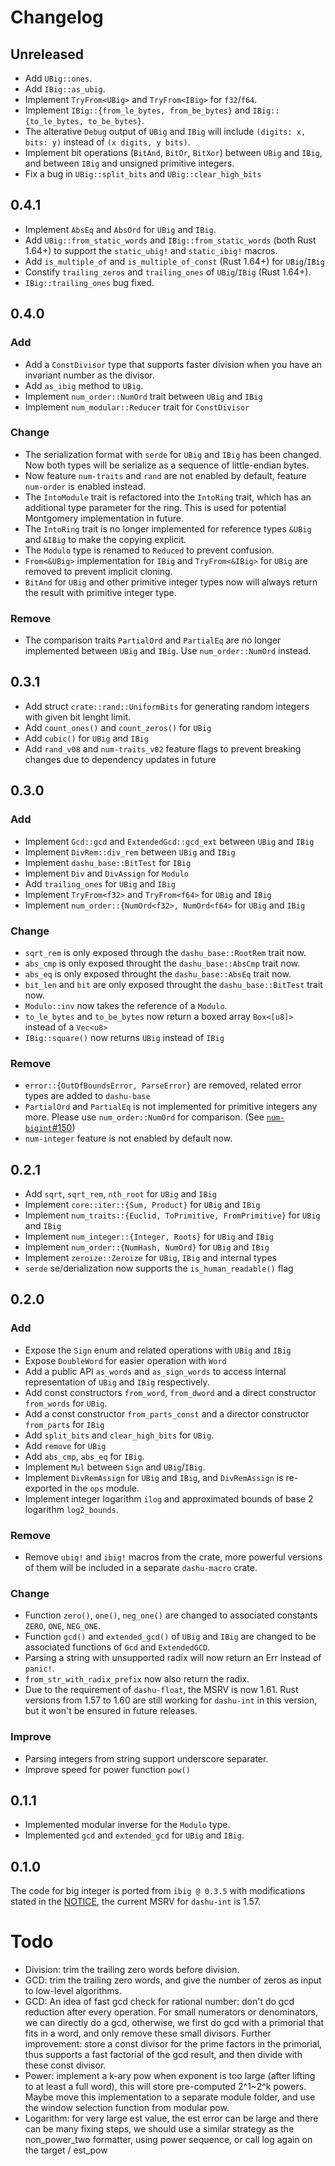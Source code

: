 # Changelog

## Unreleased

- Add `UBig::ones`.
- Add `IBig::as_ubig`.
- Implement `TryFrom<UBig>` and `TryFrom<IBig>` for `f32`/`f64`.
- Implement `IBig::{from_le_bytes, from_be_bytes}` and `IBig::{to_le_bytes, to_be_bytes}`.
- The alterative `Debug` output of `UBig` and `IBig` will include `(digits: x, bits: y)` instead of `(x digits, y bits)`.
- Implement bit operations (`BitAnd`, `BitOr`, `BitXor`) between `UBig` and `IBig`, and between `IBig` and unsigned primitive integers.
- Fix a bug in `UBig::split_bits` and `UBig::clear_high_bits`

## 0.4.1

- Implement `AbsEq` and `AbsOrd` for `UBig` and `IBig`.
- Add `UBig::from_static_words` and `IBig::from_static_words` (both Rust 1.64+) to support the `static_ubig!` and `static_ibig!` macros.
- Add `is_multiple_of` and `is_multiple_of_const` (Rust 1.64+) for `UBig`/`IBig`
- Constify `trailing_zeros` and `trailing_ones` of `UBig`/`IBig` (Rust 1.64+).
- `IBig::trailing_ones` bug fixed.

## 0.4.0

### Add

- Add a `ConstDivisor` type that supports faster division when you have an invariant number as the divisor.
- Add `as_ibig` method to `UBig`.
- Implement `num_order::NumOrd` trait between `UBig` and `IBig`
- Implement `num_modular::Reducer` trait for `ConstDivisor`

### Change

- The serialization format with `serde` for `UBig` and `IBig` has been changed. Now both types will be serialize as a sequence of little-endian bytes.
- Now feature `num-traits` and `rand` are not enabled by default, feature `num-order` is enabled instead.
- The `IntoModule` trait is refactored into the `IntoRing` trait, which has an additional type parameter for the ring. This is used for potential Montgomery implementation in future.
- The `IntoRing` trait is no longer implemented for reference types `&UBig` and `&IBig` to make the copying explicit.
- The `Modulo` type is renamed to `Reduced` to prevent confusion.
- `From<&UBig>` implementation for `IBig` and `TryFrom<&IBig>` for `UBig` are removed to prevent implicit cloning.
- `BitAnd` for `UBig` and other primitive integer types now will always return the result with primitive integer type.

### Remove

- The comparison traits `PartialOrd` and `PartialEq` are no longer implemented between `UBig` and `IBig`. Use `num_order::NumOrd` instead.

## 0.3.1

- Add struct `crate::rand::UniformBits` for generating random integers with given bit lenght limit.
- Add `count_ones()` and `count_zeros()` for `UBig`
- Add `cubic()` for `UBig` and `IBig`
- Add `rand_v08` and `num-traits_v02` feature flags to prevent breaking changes due to dependency updates in future 

## 0.3.0

### Add

- Implement `Gcd::gcd` and `ExtendedGcd::gcd_ext` between `UBig` and `IBig`
- Implement `DivRem::div_rem` between `UBig` and `IBig`
- Implement `dashu_base::BitTest` for `IBig`
- Implement `Div` and `DivAssign` for `Modulo`
- Add `trailing_ones` for `UBig` and `IBig`
- Implement `TryFrom<f32>` and `TryFrom<f64>` for `UBig` and `IBig`
- Implement `num_order::{NumOrd<f32>, NumOrd<f64>` for `UBig` and `IBig`

### Change

- `sqrt_rem` is only exposed through the `dashu_base::RootRem` trait now.
- `abs_cmp` is only exposed throught the `dashu_base::AbsCmp` trait now.
- `abs_eq` is only exposed throught the `dashu_base::AbsEq` trait now.
- `bit_len` and `bit` are only exposed throught the `dashu_base::BitTest` trait now.
- `Modulo::inv` now takes the reference of a `Modulo`.
- `to_le_bytes` and `to_be_bytes` now return a boxed array `Box<[u8]>` instead of a `Vec<u8>`
- `IBig::square()` now returns `UBig` instead of `IBig`

### Remove

- `error::{OutOfBoundsError, ParseError}` are removed, related error types are added to `dashu-base`
- `PartialOrd` and `PartialEq` is not implemented for primitive integers any more. Please use `num_order::NumOrd`
  for comparison. (See [`num-bigint`#150](https://github.com/rust-num/num-bigint/issues/150))
- `num-integer` feature is not enabled by default now.

## 0.2.1

- Add `sqrt`, `sqrt_rem`, `nth_root` for `UBig` and `IBig`
- Implement `core::iter::{Sum, Product}` for `UBig` and `IBig`
- Implement `num_traits::{Euclid, ToPrimitive, FromPrimitive}` for `UBig` and `IBig`
- Implement `num_integer::{Integer, Roots}` for `UBig` and `IBig`
- Implement `num_order::{NumHash, NumOrd}` for `UBig` and `IBig`
- Implement `zeroize::Zeroize` for `UBig`, `IBig` and internal types
- `serde` se/derialization now supports the `is_human_readable()` flag

## 0.2.0

### Add

- Expose the `Sign` enum and related operations with `UBig` and `IBig`
- Expose `DoubleWord` for easier operation with `Word`
- Add a public API `as_words` and `as_sign_words` to access internal representation of `UBig` and `IBig` respectively.
- Add const constructors `from_word`, `from_dword` and a direct constructor `from_words` for `UBig`.
- Add a const constructor `from_parts_const` and a director constructor `from_parts` for `IBig`
- Add `split_bits` and `clear_high_bits` for `UBig`.
- Add `remove` for `UBig`
- Add `abs_cmp`, `abs_eq` for `IBig`.
- Implement `Mul` between `Sign` and `UBig`/`IBig`.
- Implement `DivRemAssign` for `UBig` and `IBig`, and `DivRemAssign` is re-exported in the `ops` module.
- Implement integer logarithm `ilog` and approximated bounds of base 2 logarithm `log2_bounds`.

### Remove
- Remove `ubig!` and `ibig!` macros from the crate, more powerful versions of them will be included in a separate `dashu-macro` crate.

### Change

- Function `zero()`, `one()`, `neg_one()` are changed to associated constants `ZERO`, `ONE`, `NEG_ONE`.
- Function `gcd()` and `extended_gcd()` of `UBig` and `IBig` are changed to be associated functions of `Gcd` and `ExtendedGCD`.
- Parsing a string with unsupported radix will now return an Err instead of `panic!`.
- `from_str_with_radix_prefix` now also return the radix.
- Due to the requirement of `dashu-float`, the MSRV is now 1.61. Rust versions from 1.57 to 1.60 are still working for `dashu-int` in this version, but it won't be ensured in future releases.

### Improve
- Parsing integers from string support underscore separater.
- Improve speed for power function `pow()`

## 0.1.1

- Implemented modular inverse for the `Modulo` type.
- Implemented `gcd` and `extended_gcd` for `UBig` and `IBig`.

## 0.1.0

The code for big integer is ported from `ibig @ 0.3.5` with modifications stated in the [NOTICE](./NOTICE.md), the current MSRV for `dashu-int` is 1.57.

# Todo

- Division: trim the trailing zero words before division.
- GCD: trim the trailing zero words, and give the number of zeros as input to low-level algorithms.
- GCD: An idea of fast gcd check for rational number: don't do gcd reduction after every operation.
  For small numerators or denominators, we can directly do a gcd, otherwise, we first do gcd with a primorial that
  fits in a word, and only remove these small divisors.
  Further improvement: store a const divisor for the prime factors in the primorial, thus supports a fast factorial of
  the gcd result, and then divide with these const divisor.
- Power: implement a k-ary pow when exponent is too large (after lifting to at least a full word), this will store pre-computed 2^1~2^k powers. Maybe move this implementation to a separate module folder, and use the window selection function from modular pow.
- Logarithm: for very large est value, the est error can be large and there can be many fixing steps,
  we should use a similar strategy as the non_power_two formatter, using power sequence,
  or call log again on the target / est_pow

